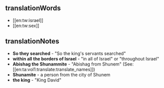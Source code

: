 ## translationWords

* [[en:tw:israel]]
* [[en:tw:sex]]

## translationNotes

* **So they searched** - "So the king's servants searched"
* **within all the borders of Israel** - "in all of Israel" or "throughout Israel"
* **Abishag the Shunammite** - "Abishag from Shunem" (See: [[en:ta:vol1:translate:translate_names]])
* **Shunamite** - a person from the city of Shunem
* **the king** - "King David"
